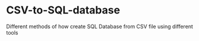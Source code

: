 # CSV-to-SQL-database
Different methods of how create SQL Database from CSV file using different tools
